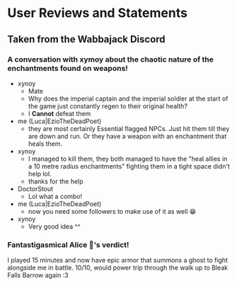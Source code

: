 # User Reviews and Statements

## Taken from the Wabbajack Discord
<!-- markdownlint-disable MD026 -->
### A conversation with xymoy about the chaotic nature of the enchantments found on weapons!

- xynoy
  - Mate
  - Why does the imperial captain and the imperial soldier at the start of the game just constantly regen to their original health?
  - I **Cannot** defeat them
- me (Luca\|EzioTheDeadPoet)
  - they are most certainly Essential flagged NPCs. Just hit them till they are down and run. Or they have a weapon with an enchantment that heals them.
- xynoy
  - I managed to kill them, they both managed to have the "heal allies in a 10 metre radius enchantments" fighting them in a tight space didn't help lol.
  - thanks for the help
- DoctorStout
  - Lol what a combo!
- me (Luca\|EzioTheDeadPoet)
  - now you need some followers to make use of it as well 😁
- xynoy
  - Very good idea ^^

### Fantastigasmical Alice 🌈's verdict!

I played 15 minutes and now have epic armor that summons a ghost to fight alongside me in battle. 10/10, would power trip through the walk up to Bleak Falls Barrow again :3
